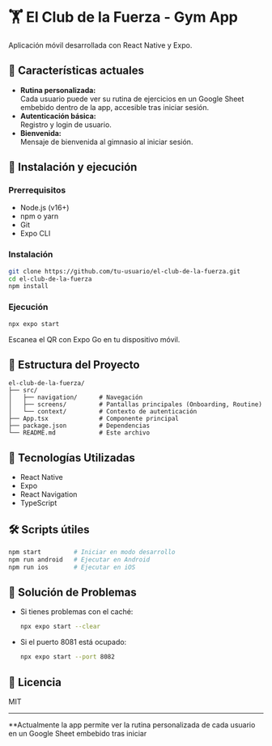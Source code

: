 # 🏋️ El Club de la Fuerza - Gym App

Aplicación móvil desarrollada con React Native y Expo.

## 📱 Características actuales

- **Rutina personalizada:**  
  Cada usuario puede ver su rutina de ejercicios en un Google Sheet embebido dentro de la app, accesible tras iniciar sesión.
- **Autenticación básica:**  
  Registro y login de usuario.
- **Bienvenida:**  
  Mensaje de bienvenida al gimnasio al iniciar sesión.

## 🚀 Instalación y ejecución

### Prerrequisitos

- Node.js (v16+)
- npm o yarn
- Git
- Expo CLI

### Instalación

```bash
git clone https://github.com/tu-usuario/el-club-de-la-fuerza.git
cd el-club-de-la-fuerza
npm install
```

### Ejecución

```bash
npx expo start
```

Escanea el QR con Expo Go en tu dispositivo móvil.

## 📁 Estructura del Proyecto

```
el-club-de-la-fuerza/
├── src/
│   ├── navigation/      # Navegación
│   ├── screens/         # Pantallas principales (Onboarding, Routine)
│   └── context/         # Contexto de autenticación
├── App.tsx              # Componente principal
├── package.json         # Dependencias
└── README.md            # Este archivo
```

## 🎨 Tecnologías Utilizadas

- React Native
- Expo
- React Navigation
- TypeScript

## 🛠️ Scripts útiles

```bash
npm start         # Iniciar en modo desarrollo
npm run android   # Ejecutar en Android
npm run ios       # Ejecutar en iOS
```

## 🚨 Solución de Problemas

- Si tienes problemas con el caché:
  ```bash
  npx expo start --clear
  ```
- Si el puerto 8081 está ocupado:
  ```bash
  npx expo start --port 8082
  ```

## 📄 Licencia

MIT

---

**Actualmente la app permite ver la rutina personalizada de cada usuario en un Google Sheet embebido tras iniciar